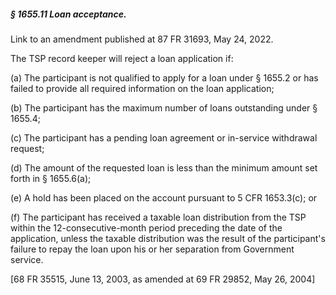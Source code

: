 ##### § 1655.11 Loan acceptance. #####

Link to an amendment published at 87 FR 31693, May 24, 2022.

The TSP record keeper will reject a loan application if:

(a) The participant is not qualified to apply for a loan under § 1655.2 or has failed to provide all required information on the loan application;

(b) The participant has the maximum number of loans outstanding under § 1655.4;

(c) The participant has a pending loan agreement or in-service withdrawal request;

(d) The amount of the requested loan is less than the minimum amount set forth in § 1655.6(a);

(e) A hold has been placed on the account pursuant to 5 CFR 1653.3(c); or

(f) The participant has received a taxable loan distribution from the TSP within the 12-consecutive-month period preceding the date of the application, unless the taxable distribution was the result of the participant's failure to repay the loan upon his or her separation from Government service.

[68 FR 35515, June 13, 2003, as amended at 69 FR 29852, May 26, 2004]